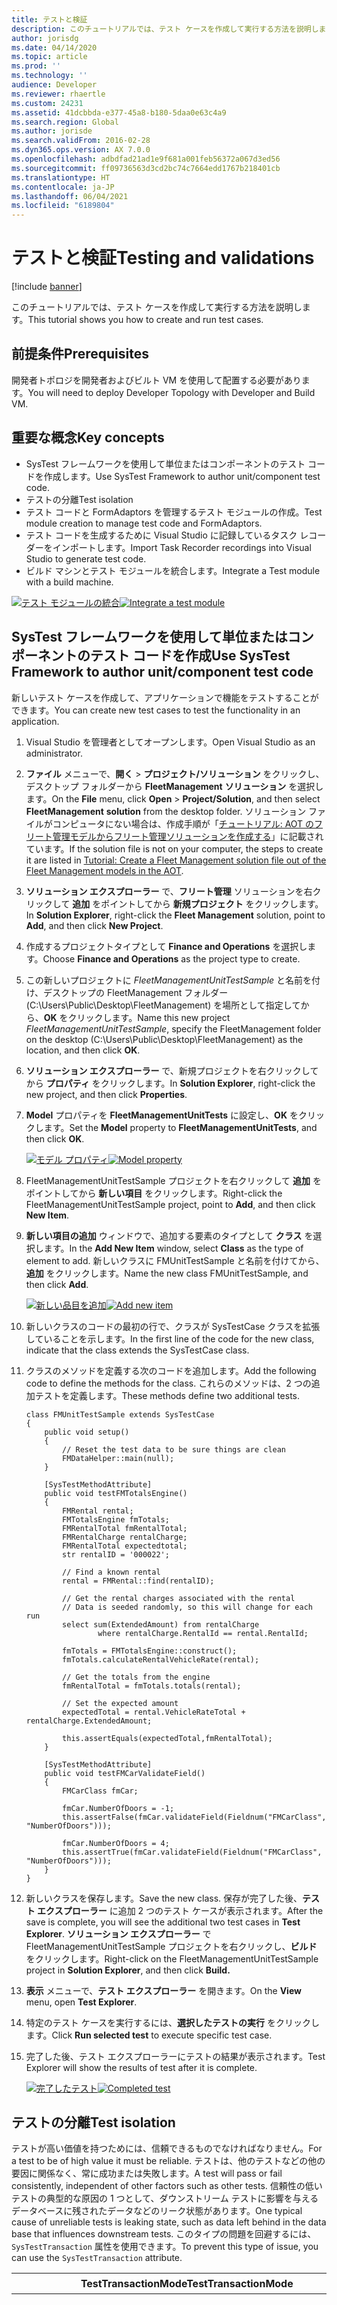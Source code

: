 ```yaml
---
title: テストと検証
description: このチュートリアルでは、テスト ケースを作成して実行する方法を説明します。
author: jorisdg
ms.date: 04/14/2020
ms.topic: article
ms.prod: ''
ms.technology: ''
audience: Developer
ms.reviewer: rhaertle
ms.custom: 24231
ms.assetid: 41dcbbda-e377-45a8-b180-5daa0e63c4a9
ms.search.region: Global
ms.author: jorisde
ms.search.validFrom: 2016-02-28
ms.dyn365.ops.version: AX 7.0.0
ms.openlocfilehash: adbdfad21ad1e9f681a001feb56372a067d3ed56
ms.sourcegitcommit: ff09736563d3cd2bc74c7664edd1767b218401cb
ms.translationtype: HT
ms.contentlocale: ja-JP
ms.lasthandoff: 06/04/2021
ms.locfileid: "6189804"
---
```

# <a name="testing-and-validations"></a><span data-ttu-id="344f7-103">テストと検証</span><span class="sxs-lookup"><span data-stu-id="344f7-103">Testing and validations</span></span>

[!include [banner](../includes/banner.md)]

<span data-ttu-id="344f7-104">このチュートリアルでは、テスト ケースを作成して実行する方法を説明します。</span><span class="sxs-lookup"><span data-stu-id="344f7-104">This tutorial shows you how to create and run test cases.</span></span>

## <a name="prerequisites"></a><span data-ttu-id="344f7-105">前提条件</span><span class="sxs-lookup"><span data-stu-id="344f7-105">Prerequisites</span></span>

<span data-ttu-id="344f7-106">開発者トポロジを開発者およびビルト VM を使用して配置する必要があります。</span><span class="sxs-lookup"><span data-stu-id="344f7-106">You will need to deploy Developer Topology with Developer and Build VM.</span></span>

## <a name="key-concepts"></a><span data-ttu-id="344f7-107">重要な概念</span><span class="sxs-lookup"><span data-stu-id="344f7-107">Key concepts</span></span>
-   <span data-ttu-id="344f7-108">SysTest フレームワークを使用して単位またはコンポーネントのテスト コードを作成します。</span><span class="sxs-lookup"><span data-stu-id="344f7-108">Use SysTest Framework to author unit/component test code.</span></span>
-   <span data-ttu-id="344f7-109">テストの分離</span><span class="sxs-lookup"><span data-stu-id="344f7-109">Test isolation</span></span>
-   <span data-ttu-id="344f7-110">テスト コードと FormAdaptors を管理するテスト モジュールの作成。</span><span class="sxs-lookup"><span data-stu-id="344f7-110">Test module creation to manage test code and FormAdaptors.</span></span>
-   <span data-ttu-id="344f7-111">テスト コードを生成するために Visual Studio に記録しているタスク レコーダーをインポートします。</span><span class="sxs-lookup"><span data-stu-id="344f7-111">Import Task Recorder recordings into Visual Studio to generate test code.</span></span>
-   <span data-ttu-id="344f7-112">ビルド マシンとテスト モジュールを統合します。</span><span class="sxs-lookup"><span data-stu-id="344f7-112">Integrate a Test module with a build machine.</span></span>

<span data-ttu-id="344f7-113">[![テスト モジュールの統合](./media/54.png)](./media/54.png)</span><span class="sxs-lookup"><span data-stu-id="344f7-113">[![Integrate a test module](./media/54.png)](./media/54.png)</span></span>  

## <a name="use-systest-framework-to-author-unitcomponent-test-code"></a><span data-ttu-id="344f7-114">SysTest フレームワークを使用して単位またはコンポーネントのテスト コードを作成</span><span class="sxs-lookup"><span data-stu-id="344f7-114">Use SysTest Framework to author unit/component test code</span></span>
<span data-ttu-id="344f7-115">新しいテスト ケースを作成して、アプリケーションで機能をテストすることができます。</span><span class="sxs-lookup"><span data-stu-id="344f7-115">You can create new test cases to test the functionality in an application.</span></span>

1.  <span data-ttu-id="344f7-116">Visual Studio を管理者としてオープンします。</span><span class="sxs-lookup"><span data-stu-id="344f7-116">Open Visual Studio as an administrator.</span></span>
1.  <span data-ttu-id="344f7-117">**ファイル** メニューで、**開く** &gt; **プロジェクト/ソリューション** をクリックし、デスクトップ フォルダーから **FleetManagement** **ソリューション** を選択します。</span><span class="sxs-lookup"><span data-stu-id="344f7-117">On the **File** menu, click **Open** &gt; **Project/Solution**, and then select **FleetManagement** **solution** from the desktop folder.</span></span> <span data-ttu-id="344f7-118">ソリューション ファイルがコンピュータにない場合は、作成手順が「[チュートリアル: AOT のフリート管理モデルからフリート管理ソリューションを作成する](https://community.dynamics.com/ax/b/newdynamicsax/archive/2016/05/19/tutorial-create-a-fleet-management-solution-file-out-of-the-fleet-management-models-in-the-aot)」に記載されています。</span><span class="sxs-lookup"><span data-stu-id="344f7-118">If the solution file is not on your computer, the steps to create it are listed in [Tutorial: Create a Fleet Management solution file out of the Fleet Management models in the AOT](https://community.dynamics.com/ax/b/newdynamicsax/archive/2016/05/19/tutorial-create-a-fleet-management-solution-file-out-of-the-fleet-management-models-in-the-aot).</span></span>
1.  <span data-ttu-id="344f7-119">**ソリューション エクスプローラー** で、**フリート管理** ソリューションを右クリックして **追加** をポイントしてから **新規プロジェクト** をクリックします。</span><span class="sxs-lookup"><span data-stu-id="344f7-119">In **Solution Explorer**, right-click the **Fleet Management** solution, point to **Add**, and then click **New Project**.</span></span>
1.  <span data-ttu-id="344f7-120">作成するプロジェクトタイプとして **Finance and Operations** を選択します。</span><span class="sxs-lookup"><span data-stu-id="344f7-120">Choose **Finance and Operations** as the project type to create.</span></span>
1.  <span data-ttu-id="344f7-121">この新しいプロジェクトに *FleetManagementUnitTestSample* と名前を付け、デスクトップの FleetManagement フォルダー (C:\Users\Public\Desktop\FleetManagement) を場所として指定してから、**OK** をクリックします。</span><span class="sxs-lookup"><span data-stu-id="344f7-121">Name this new project *FleetManagementUnitTestSample*, specify the FleetManagement folder on the desktop (C:\Users\Public\Desktop\FleetManagement) as the location, and then click **OK**.</span></span> 
1.  <span data-ttu-id="344f7-122">**ソリューション エクスプローラー** で、新規プロジェクトを右クリックしてから **プロパティ** をクリックします。</span><span class="sxs-lookup"><span data-stu-id="344f7-122">In **Solution Explorer**, right-click the new project, and then click **Properties**.</span></span>
1.  <span data-ttu-id="344f7-123">**Model** プロパティを **FleetManagementUnitTests** に設定し、**OK** をクリックします。</span><span class="sxs-lookup"><span data-stu-id="344f7-123">Set the **Model** property to **FleetManagementUnitTests**, and then click **OK**.</span></span> 

    <span data-ttu-id="344f7-124">[![モデル プロパティ](./media/56.png)](./media/56.png)</span><span class="sxs-lookup"><span data-stu-id="344f7-124">[![Model property](./media/56.png)](./media/56.png)</span></span>

1.  <span data-ttu-id="344f7-125">FleetManagementUnitTestSample プロジェクトを右クリックして **追加** をポイントしてから **新しい項目** をクリックします。</span><span class="sxs-lookup"><span data-stu-id="344f7-125">Right-click the FleetManagementUnitTestSample project, point to **Add**, and then click **New Item**.</span></span>
1.  <span data-ttu-id="344f7-126">**新しい項目の追加** ウィンドウで、追加する要素のタイプとして **クラス** を選択します。</span><span class="sxs-lookup"><span data-stu-id="344f7-126">In the **Add New Item** window, select **Class** as the type of element to add.</span></span> <span data-ttu-id="344f7-127">新しいクラスに FMUnitTestSample と名前を付けてから、**追加** をクリックします。</span><span class="sxs-lookup"><span data-stu-id="344f7-127">Name the new class FMUnitTestSample, and then click **Add**.</span></span> 

    <span data-ttu-id="344f7-128">[![新しい品目を追加](./media/57.png)](./media/57.png)</span><span class="sxs-lookup"><span data-stu-id="344f7-128">[![Add new item](./media/57.png)](./media/57.png)</span></span>

1. <span data-ttu-id="344f7-129">新しいクラスのコードの最初の行で、クラスが SysTestCase クラスを拡張していることを示します。</span><span class="sxs-lookup"><span data-stu-id="344f7-129">In the first line of the code for the new class, indicate that the class extends the SysTestCase class.</span></span>
1. <span data-ttu-id="344f7-130">クラスのメソッドを定義する次のコードを追加します。</span><span class="sxs-lookup"><span data-stu-id="344f7-130">Add the following code to define the methods for the class.</span></span> <span data-ttu-id="344f7-131">これらのメソッドは、2 つの追加テストを定義します。</span><span class="sxs-lookup"><span data-stu-id="344f7-131">These methods define two additional tests.</span></span>

    ```xpp
    class FMUnitTestSample extends SysTestCase
    {
        public void setup()
        {
            // Reset the test data to be sure things are clean
            FMDataHelper::main(null);
        }

        [SysTestMethodAttribute]
        public void testFMTotalsEngine()
        {
            FMRental rental;
            FMTotalsEngine fmTotals;
            FMRentalTotal fmRentalTotal;
            FMRentalCharge rentalCharge;
            FMRentalTotal expectedtotal;
            str rentalID = '000022';

            // Find a known rental
            rental = FMRental::find(rentalID);

            // Get the rental charges associated with the rental
            // Data is seeded randomly, so this will change for each run
            select sum(ExtendedAmount) from rentalCharge
                    where rentalCharge.RentalId == rental.RentalId;

            fmTotals = FMTotalsEngine::construct();
            fmTotals.calculateRentalVehicleRate(rental);

            // Get the totals from the engine
            fmRentalTotal = fmTotals.totals(rental);

            // Set the expected amount
            expectedTotal = rental.VehicleRateTotal + rentalCharge.ExtendedAmount;

            this.assertEquals(expectedTotal,fmRentalTotal);
        }

        [SysTestMethodAttribute]
        public void testFMCarValidateField()
        {
            FMCarClass fmCar;

            fmCar.NumberOfDoors = -1;
            this.assertFalse(fmCar.validateField(Fieldnum("FMCarClass", "NumberOfDoors")));

            fmCar.NumberOfDoors = 4;
            this.assertTrue(fmCar.validateField(Fieldnum("FMCarClass", "NumberOfDoors")));
        }
    }
    ```

1. <span data-ttu-id="344f7-132">新しいクラスを保存します。</span><span class="sxs-lookup"><span data-stu-id="344f7-132">Save the new class.</span></span> <span data-ttu-id="344f7-133">保存が完了した後、**テスト エクスプローラー** に追加 2 つのテスト ケースが表示されます。</span><span class="sxs-lookup"><span data-stu-id="344f7-133">After the save is complete, you will see the additional two test cases in **Test Explorer**.</span></span> <span data-ttu-id="344f7-134">**ソリューション エクスプローラー** で FleetManagementUnitTestSample プロジェクトを右クリックし、**ビルド** をクリックします。</span><span class="sxs-lookup"><span data-stu-id="344f7-134">Right-click on the FleetManagementUnitTestSample project in **Solution Explorer**, and then click **Build.**</span></span>
1.  <span data-ttu-id="344f7-135">**表示** メニューで、**テスト エクスプローラー** を開きます。</span><span class="sxs-lookup"><span data-stu-id="344f7-135">On the **View** menu, open **Test Explorer**.</span></span> 
1. <span data-ttu-id="344f7-136">特定のテスト ケースを実行するには、**選択したテストの実行** をクリックします。</span><span class="sxs-lookup"><span data-stu-id="344f7-136">Click **Run selected test** to execute specific test case.</span></span>
1. <span data-ttu-id="344f7-137">完了した後、テスト エクスプローラーにテストの結果が表示されます。</span><span class="sxs-lookup"><span data-stu-id="344f7-137">Test Explorer will show the results of test after it is complete.</span></span> 

    <span data-ttu-id="344f7-138">[![完了したテスト](./media/59-300x290.png)](./media/59.png)</span><span class="sxs-lookup"><span data-stu-id="344f7-138">[![Completed test](./media/59-300x290.png)](./media/59.png)</span></span>

## <a name="test-isolation"></a><span data-ttu-id="344f7-139">テストの分離</span><span class="sxs-lookup"><span data-stu-id="344f7-139">Test isolation</span></span>
<span data-ttu-id="344f7-140">テストが高い価値を持つためには、信頼できるものでなければなりません。</span><span class="sxs-lookup"><span data-stu-id="344f7-140">For a test to be of high value it must be reliable.</span></span> <span data-ttu-id="344f7-141">テストは、他のテストなどの他の要因に関係なく、常に成功または失敗します。</span><span class="sxs-lookup"><span data-stu-id="344f7-141">A test will pass or fail consistently, independent of other factors such as other tests.</span></span> <span data-ttu-id="344f7-142">信頼性の低いテストの典型的な原因の 1 つとして、ダウンストリーム テストに影響を与えるデータベースに残されたデータなどのリーク状態があります。</span><span class="sxs-lookup"><span data-stu-id="344f7-142">One typical cause of unreliable tests is leaking state, such as data left behind in the data base that influences downstream tests.</span></span> <span data-ttu-id="344f7-143">このタイプの問題を回避するには、```SysTestTransaction``` 属性を使用できます。</span><span class="sxs-lookup"><span data-stu-id="344f7-143">To prevent this type of issue, you can use the ```SysTestTransaction``` attribute.</span></span>

|  <span data-ttu-id="344f7-144">TestTransactionMode</span><span class="sxs-lookup"><span data-stu-id="344f7-144">TestTransactionMode</span></span> | <span data-ttu-id="344f7-145">説明</span><span class="sxs-lookup"><span data-stu-id="344f7-145">Description</span></span>  |
|---|---|
| <span data-ttu-id="344f7-146">AutoRollback</span><span class="sxs-lookup"><span data-stu-id="344f7-146">AutoRollback</span></span> | <span data-ttu-id="344f7-147">**既定**。</span><span class="sxs-lookup"><span data-stu-id="344f7-147">**Default**.</span></span> <span data-ttu-id="344f7-148">これにより、最適な分離が提供されます。</span><span class="sxs-lookup"><span data-stu-id="344f7-148">This provides the best isolation.</span></span><br><br> <span data-ttu-id="344f7-149">すべてのトランザクションは、SQL セーブ ポイントを使用してロールバックされ、すべてのデータベース ステートメントは、ユーザー接続を含む、メインの接続にルーティングされます。</span><span class="sxs-lookup"><span data-stu-id="344f7-149">All transactions are rolled back using SQL save points, and all database statements are routed to the main connection, including user connections.</span></span> <span data-ttu-id="344f7-150">データは保存されません。</span><span class="sxs-lookup"><span data-stu-id="344f7-150">No data will be persisted.</span></span> |
| <span data-ttu-id="344f7-151">LegacyRollback</span><span class="sxs-lookup"><span data-stu-id="344f7-151">LegacyRollback</span></span> | <span data-ttu-id="344f7-152">すべての挿入ステートメントは、クリーンアップ時に追跡および削除されます。</span><span class="sxs-lookup"><span data-stu-id="344f7-152">All insert statements are tracked and deleted during clean-up.</span></span><br><br> <span data-ttu-id="344f7-153">すべての挿入ステートメントは、行ごとにダウングレードされます。</span><span class="sxs-lookup"><span data-stu-id="344f7-153">All insert statements are downgraded to row-by-row.</span></span> <span data-ttu-id="344f7-154">典型的なユース ケースの 1 つは、ユーザー接続または同時実行シナリオをテストする場合です。</span><span class="sxs-lookup"><span data-stu-id="344f7-154">One typical use case is when testing user connections or concurrency scenarios.</span></span> <span data-ttu-id="344f7-155">この分離レベルは、セットアップ データのクリーンアップをするため、推奨は各テスト メソッドを ttsBegin と ttsAbort でラップすることです。</span><span class="sxs-lookup"><span data-stu-id="344f7-155">This isolation level will clean up setup data, and the recommendation is to wrap each test method in a ttsBegin and ttsAbort.</span></span> |
| <span data-ttu-id="344f7-156">LegacyRollbackWithUpdateTracking</span><span class="sxs-lookup"><span data-stu-id="344f7-156">LegacyRollbackWithUpdateTracking</span></span> | <span data-ttu-id="344f7-157">すべての更新、削除、挿入ステートメントは、クリーンアップ中に追跡され、元に戻されます。</span><span class="sxs-lookup"><span data-stu-id="344f7-157">All update, delete, and insert statements are tracked and reverted during cleanup.</span></span><br><br> <span data-ttu-id="344f7-158">すべての挿入、更新、削除ステートメントが行ごとに追跡され、ダウングレードされます。</span><span class="sxs-lookup"><span data-stu-id="344f7-158">All insert, update, and delete statements are tracked and downgraded to row-by-row.</span></span> <span data-ttu-id="344f7-159">これは、最も遅い分離レベルです。</span><span class="sxs-lookup"><span data-stu-id="344f7-159">This is the slowest isolation level.</span></span> |
| <span data-ttu-id="344f7-160">None</span><span class="sxs-lookup"><span data-stu-id="344f7-160">None</span></span> | <span data-ttu-id="344f7-161">**デバッグにのみ使用します**。</span><span class="sxs-lookup"><span data-stu-id="344f7-161">**Only use for debugging**.</span></span> <span data-ttu-id="344f7-162">これは分離を提供しません。</span><span class="sxs-lookup"><span data-stu-id="344f7-162">This provides no isolation.</span></span><br><br> <span data-ttu-id="344f7-163">この設定は、テストで作成されたデータを通常のユーザー インターフェイスを使用してナビゲートできるため、一時的にテストをデバッグする場合に役立ちます。</span><span class="sxs-lookup"><span data-stu-id="344f7-163">This setting can be useful to temporarily to debug a test, as it allows you to use the regular user interface to navigate the data that the test created.</span></span> |

<span data-ttu-id="344f7-164">例:</span><span class="sxs-lookup"><span data-stu-id="344f7-164">Example:</span></span>

```xpp    
    [SysTestTransaction(TestTransactionMode::LegacyRollback)]
    class MyTestSample extends SysTestCase
```    

## <a name="test-module-creation-to-manage-test-code-and-formadaptors"></a><span data-ttu-id="344f7-165">テスト コードと FormAdaptors を管理するテスト モジュールの作成</span><span class="sxs-lookup"><span data-stu-id="344f7-165">Test module creation to manage test code and FormAdaptors</span></span>
<span data-ttu-id="344f7-166">テスト コードをまとめて管理しやすくするためにテスト固有のモジュールを作成しています。</span><span class="sxs-lookup"><span data-stu-id="344f7-166">Creating a test specific module helps to keep test code together and manageable.</span></span>

1. <span data-ttu-id="344f7-167">**Visual Studio** を開き、**Dynamics 365** > **モデル管理** > **モデルの作成** に移動します。</span><span class="sxs-lookup"><span data-stu-id="344f7-167">Open **Visual Studio** and go to **Dynamics 365** > **Model Management** > **Create model**.</span></span>

2. <span data-ttu-id="344f7-168">モデル名を入力し、レイヤーを選択し、次に追加詳細を入力します。</span><span class="sxs-lookup"><span data-stu-id="344f7-168">Enter the model name, select the layer, and then enter any additional details.</span></span> <span data-ttu-id="344f7-169">テスト モジュールの名前に **テスト** という語を含めることをお勧めします。</span><span class="sxs-lookup"><span data-stu-id="344f7-169">Note that it's a good idea to include the word **Test** in the name of the test module.</span></span> <span data-ttu-id="344f7-170">既定のビルド定義は、**テスト** という単語を含むすべてのテスト モジュールを検出するように設定されています。</span><span class="sxs-lookup"><span data-stu-id="344f7-170">The default build definition is configured to discover all test modules that contain the word **Test**.</span></span> 
   
3. <span data-ttu-id="344f7-171">このモデルは Application Platform/Foundation からのフォームを保持するため、以下に示すモデルへの参照を追加します。</span><span class="sxs-lookup"><span data-stu-id="344f7-171">Because this model holds forms from the Application Platform/Foundation, add references to models shown below.</span></span>

    <span data-ttu-id="344f7-172">[![モデル参照](./media/62-1024x786.png)](./media/62.png)</span><span class="sxs-lookup"><span data-stu-id="344f7-172">[![Model references](./media/62-1024x786.png)](./media/62.png)</span></span>

<span data-ttu-id="344f7-173">基本テスト モジュールを配置した後、タスク レコーダーの記録をインポートしてテスト コードを生成することができます。</span><span class="sxs-lookup"><span data-stu-id="344f7-173">After the base test module is in place, you can import a Task Recorder recording to generate test code.</span></span> <span data-ttu-id="344f7-174">タスク レコーダーの記録の XML をインポートするとき、FormAdaptors を使用してテスト コードが生成されます。</span><span class="sxs-lookup"><span data-stu-id="344f7-174">When you import a Task Recorder recording XML, test code is generated using FormAdaptors.</span></span> <span data-ttu-id="344f7-175">フォーム アダプターは、フォーム機能をテストするために使用される、強く定型化された API を提供するフォーム上のラッパー クラスです。</span><span class="sxs-lookup"><span data-stu-id="344f7-175">Form adaptors are wrapper classes over forms which provide strongly typed API that can be used to test form functionality.</span></span> <span data-ttu-id="344f7-176">組み込みのフォームの各パッケージの事前に生成した FormAdapters を含めました。</span><span class="sxs-lookup"><span data-stu-id="344f7-176">We have included pre-generated FormAdapters for each package for built-in forms.</span></span> <span data-ttu-id="344f7-177">テスト モジュールで、テスト コードを実行するヘルパー メソッドがある、パッケージおよび Test Essentials に対応するフォーム アダプタへの参照を追加します。</span><span class="sxs-lookup"><span data-stu-id="344f7-177">In the test module, add a reference to the corresponding Form Adaptor for packages and Test Essentials, which has helper methods to execute test code.</span></span>

## <a name="import-a-task-recorder-recording-into-visual-studio-to-generate-test-code"></a><span data-ttu-id="344f7-178">テスト コードを生成するために Visual Studio に記録しているタスク レコーダーをインポートします。</span><span class="sxs-lookup"><span data-stu-id="344f7-178">Import a Task Recorder recording into Visual Studio to generate test code</span></span>
<span data-ttu-id="344f7-179">タスク レコーダーの記録からテスト コードを生成して、ヘッドレス (非 UI) テストを実行することができます。</span><span class="sxs-lookup"><span data-stu-id="344f7-179">You can generate test code from Task Recorder recording to execute headless (non-UI) test.</span></span>

1. <span data-ttu-id="344f7-180">タスク レコーダーを使用してシナリオを記録します。</span><span class="sxs-lookup"><span data-stu-id="344f7-180">Record a scenario in by using Task Recorder.</span></span>

2. <span data-ttu-id="344f7-181"> Visual Studio にタスク記録をインポートするには、**Dynamics 365** > **アドイン** > **タスク記録のインポート** をクリックします。</span><span class="sxs-lookup"><span data-stu-id="344f7-181">To import a Task Recording, in Visual Studio, click **Dynamics 365** > **Addins** > **Import Task Recording**.</span></span> 

3. <span data-ttu-id="344f7-182">**タスクの記録をインポート** ダイアログで、タスクの記録をインポートするテスト モジュール (ISVTestModule) を選択し、記録している xml ファイルを参照します。</span><span class="sxs-lookup"><span data-stu-id="344f7-182">In the **Import Task Recording** dialog, select the Test Module (ISVTestModule) under which you want to import task recording, and browse to recording xml file.</span></span> 

    <span data-ttu-id="344f7-183">[![テスト モジュール](./media/64-249x300.png)](./media/64.png)</span><span class="sxs-lookup"><span data-stu-id="344f7-183">[![Test module](./media/64-249x300.png)](./media/64.png)</span></span>

4. <span data-ttu-id="344f7-184">タスクの記録インポート プロセスは、Visual Studio IDE で表示できる SysTestAdapter および FormAdaptor に基づいてテスト コードを生成します。</span><span class="sxs-lookup"><span data-stu-id="344f7-184">The task recording import process generates test code that is based on the SysTestAdapter and FormAdaptor which can be viewed in Visual Studio IDE.</span></span> <span data-ttu-id="344f7-185">このステップの一部として生成されるテスト ソース コードをお客様が変更することを予定していません。</span><span class="sxs-lookup"><span data-stu-id="344f7-185">We do not expect you to change any test source code that is generated as part of this step.</span></span>
  
5. <span data-ttu-id="344f7-186">テスト コードが生成された後、テスト検出および実行のための Visual Studio オプションを設定します。</span><span class="sxs-lookup"><span data-stu-id="344f7-186">After the test code is generated, set up Visual Studio options for test discovery and execution:</span></span>
   - <span data-ttu-id="344f7-187">64 ビット コンピューターを使用する場合は、単体テストを実行し、64 ビット プロセスとしてコード カバレッジ情報を取得できます。</span><span class="sxs-lookup"><span data-stu-id="344f7-187">If you have a 64-bit machine, you can run unit tests and capture code coverage information as a 64-bit process.</span></span>
   - <span data-ttu-id="344f7-188">これを構成するには、**テスト**&gt;**テストの設定**&gt;**既定のプロセッサ アーキテクチャ** を選択し、**X64** を選択します。</span><span class="sxs-lookup"><span data-stu-id="344f7-188">To configure this, select **Test** &gt; **Test Settings** &gt; **Default Processor Architecture**, and then select **X64**.</span></span>
   - <span data-ttu-id="344f7-189">テストの実行エンジンが開き、テスト プロジェクト内のアセンブリをロックする状態が発生した可能性があります。</span><span class="sxs-lookup"><span data-stu-id="344f7-189">You might run into a situation in which the test execution engine opens and locks an assembly in your test project.</span></span> <span data-ttu-id="344f7-190">この場合、たとえば、アセンブリに対する変更を保存することはできません。</span><span class="sxs-lookup"><span data-stu-id="344f7-190">When this happens, you can’t for example, save changes to the assembly.</span></span> <span data-ttu-id="344f7-191">これを修正するには、**テスト**&gt;**テスト設定** を選択し、**テスト実行エンジンを実行し続ける** を選択します。</span><span class="sxs-lookup"><span data-stu-id="344f7-191">To fix this, select **Test** &gt; **Test Settings**, and then select **Keep Test Execution Engine Running**.</span></span> 
    - <span data-ttu-id="344f7-192">Visual Studio IDE で生成されたテスト コードがあるので、テストを検出してローカルで実行します。</span><span class="sxs-lookup"><span data-stu-id="344f7-192">Now that you have test code generated in Visual Studio IDE, it's time to discover the test and try executing them locally.</span></span>

6. <span data-ttu-id="344f7-193">メニュー オプションから、**テスト** &gt; **Windows** を選択し、**テスト エクスプ ローラー** をクリックします。</span><span class="sxs-lookup"><span data-stu-id="344f7-193">From menu options, select **Test** &gt; **Windows**, and then click **Test Explorer**.</span></span> <span data-ttu-id="344f7-194">テスト エクスプローラー ウィンドウが開いた後、テスト コードからテストを検出し、次のように使用可能なすべてのテストを一覧表示します。</span><span class="sxs-lookup"><span data-stu-id="344f7-194">After the Test Explorer window is open, it will try to discover test from test code and list all the available tests as shown below.</span></span>

    <span data-ttu-id="344f7-195">[![テスト エクスプローラー](./media/67-1024x658.png)](./media/67.png)</span><span class="sxs-lookup"><span data-stu-id="344f7-195">[![Test explorer](./media/67-1024x658.png)](./media/67.png)</span></span>

7. <span data-ttu-id="344f7-196">テストを選択し、**実行** &gt; **選択されている実行** をクリックします。</span><span class="sxs-lookup"><span data-stu-id="344f7-196">Select the test and then click **Run** &gt; **Execute selected**.</span></span> <span data-ttu-id="344f7-197">これにより、ローカルに展開された環境に対してテストが実行されます。</span><span class="sxs-lookup"><span data-stu-id="344f7-197">This will execute test against the locally deployed environment.</span></span> 

    <span data-ttu-id="344f7-198">[![選択の実行](./media/68-1024x652.png)](./media/68.png)</span><span class="sxs-lookup"><span data-stu-id="344f7-198">[![Execute selected](./media/68-1024x652.png)](./media/68.png)</span></span>

## <a name="integration-of-the-test-module-with-build-process"></a><span data-ttu-id="344f7-199">ビルド プロセスのあるテスト モジュールの統合</span><span class="sxs-lookup"><span data-stu-id="344f7-199">Integration of the test module with build process</span></span>
<span data-ttu-id="344f7-200">テスト モジュールがソース管理の一部である場合、ビルド プロセス テンプレートは、名前に **テスト** という単語を含むすべてのテスト モジュールを検出します。</span><span class="sxs-lookup"><span data-stu-id="344f7-200">After the test module is a part of source control, the build process template will discover all test modules, which contain the word **Test** in the name.</span></span> <span data-ttu-id="344f7-201">次の図は、Visual Studio Online の一部としてのビルドとテストの実行を示しています。</span><span class="sxs-lookup"><span data-stu-id="344f7-201">The following illustration shows build and test execution as part of Visual Studio Online.</span></span> 

<span data-ttu-id="344f7-202">[![ビルドおよびテストの実行](./media/69.png)](./media/69.png)</span><span class="sxs-lookup"><span data-stu-id="344f7-202">[![Build and test execution](./media/69.png)](./media/69.png)</span></span>


[!INCLUDE[footer-include](../../../includes/footer-banner.md)]